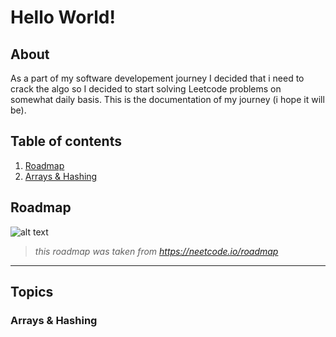 # Hello World!

## About
As a part of my software developement journey I decided that i need to crack the algo so I decided to start solving Leetcode problems on somewhat daily basis. This is the documentation of my journey (i hope it will be).

## Table of contents

1. [Roadmap](#roadmap)
2. [Arrays & Hashing](#arrays--hashing)

## Roadmap
![alt text](roadmap.jpg)

> *this roadmap was taken from https://neetcode.io/roadmap*

---
## Topics

### Arrays & Hashing

